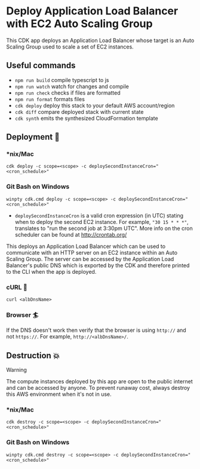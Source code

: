 # Deploy Application Load Balancer with EC2 Auto Scaling Group

This CDK app deploys an Application Load Balancer whose target is an Auto Scaling Group used to scale a set of EC2 instances.

## Useful commands

- `npm run build` compile typescript to js
- `npm run watch` watch for changes and compile
- `npm run check` checks if files are formatted
- `npm run format` formats files
- `cdk deploy` deploy this stack to your default AWS account/region
- `cdk diff` compare deployed stack with current state
- `cdk synth` emits the synthesized CloudFormation template

## Deployment :rocket:

### \*nix/Mac

```console
cdk deploy -c scope=<scope> -c deploySecondInstanceCron="<cron_schedule>"
```

### Git Bash on Windows

```console
winpty cdk.cmd deploy -c scope=<scope> -c deploySecondInstanceCron="<cron_schedule>"
```

- `deploySecondInstanceCron` is a valid cron expression (in UTC) stating when to deploy the second EC2 instance. For example, `"30 15 * * *"`, translates to "run the second job at 3:30pm UTC". More info on the cron scheduler can be found at http://crontab.org/

This deploys an Application Load Balancer which can be used to communicate with an HTTP server on an EC2 instance within an Auto Scaling Group. The server can be accessed by the Application Load Balancer's public DNS which is exported by the CDK and therefore printed to the CLI when the app is deployed.

### cURL :curling_stone:

```console
curl <albDnsName>
```

### Browser :surfer:

If the DNS doesn't work then verify that the browser is using `http://` and not `https://`. For example, `http://<albDnsName>/`.

## Destruction :boom:

> [!WARNING]
> The compute instances deployed by this app are open to the public internet and can be accessed by anyone. To prevent runaway cost, always destroy this AWS environment when it's not in use.

### \*nix/Mac

```console
cdk destroy -c scope=<scope> -c deploySecondInstanceCron="<cron_schedule>"
```

### Git Bash on Windows

```console
winpty cdk.cmd destroy -c scope=<scope> -c deploySecondInstanceCron="<cron_schedule>"
```
